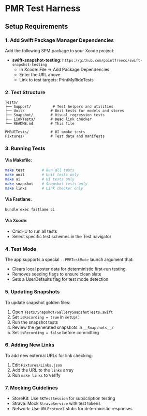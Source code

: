 # PMR Test Harness

## Setup Requirements

### 1. Add Swift Package Manager Dependencies

Add the following SPM package to your Xcode project:
- **swift-snapshot-testing**: `https://github.com/pointfreeco/swift-snapshot-testing`
  - In Xcode: File → Add Package Dependencies
  - Enter the URL above
  - Link to test targets: PrintMyRideTests

### 2. Test Structure

```
Tests/
├── Support/          # Test helpers and utilities
├── Unit/            # Unit tests for models and stores
├── Snapshot/        # Visual regression tests
├── LinkTests/       # Dead link checker
└── README.md        # This file

PMRUITests/          # UI smoke tests
Fixtures/            # Test data and manifests
```

### 3. Running Tests

#### Via Makefile:
```bash
make test        # Run all tests
make unit        # Unit tests only
make ui          # UI tests only
make snapshot    # Snapshot tests only
make links       # Link checker only
```

#### Via Fastlane:
```bash
bundle exec fastlane ci
```

#### Via Xcode:
- Cmd+U to run all tests
- Select specific test schemes in the Test navigator

### 4. Test Mode

The app supports a special `--PMRTestMode` launch argument that:
- Clears local poster data for deterministic first-run testing
- Removes seeding flags to ensure clean slate
- Sets a UserDefaults flag for test mode detection

### 5. Updating Snapshots

To update snapshot golden files:
1. Open `Tests/Snapshot/GallerySnapshotTests.swift`
2. Set `isRecording = true` in `setUp()`
3. Run the snapshot tests
4. Review the generated snapshots in `__Snapshots__/`
5. Set `isRecording = false` before committing

### 6. Adding New Links

To add new external URLs for link checking:
1. Edit `Fixtures/Links.json`
2. Add the URL to the `links` array
3. Run `make links` to verify

### 7. Mocking Guidelines

- StoreKit: Use `SKTestSession` for subscription testing
- Strava: Mock `StravaService` with test tokens
- Network: Use `URLProtocol` stubs for deterministic responses